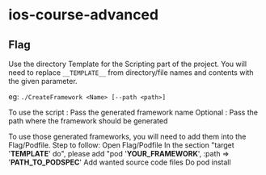# ios-course-advanced

## Flag


Use the directory Template for the Scripting part of the project.
You will need to replace `__TEMPLATE__` from directory/file names and contents with the given parameter.

eg: `./CreateFramework <Name> [--path <path>]`

To use the script :
   Pass the generated framework name
   Optional : Pass the path where the framework should be generated

To use those generated frameworks, you will need to add them into the Flag/Podfile.
Step to follow:
   Open Flag/Podfile
   In the section "target '__TEMPLATE__' do", please add "pod '__YOUR_FRAMEWORK__', :path => '__PATH_TO_PODSPEC__'
   Add wanted source code files
   Do pod install